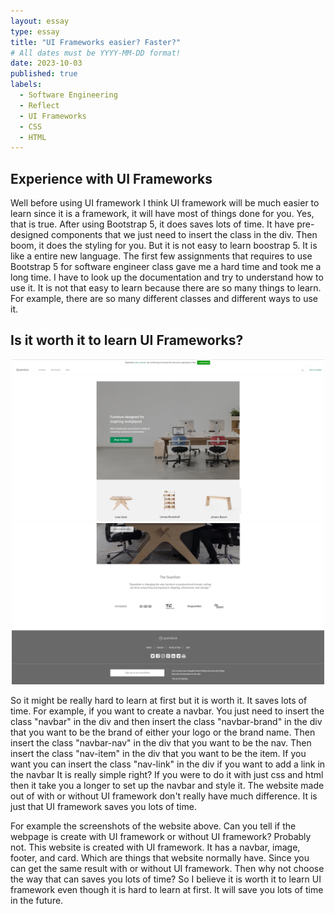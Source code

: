```yaml
---
layout: essay
type: essay
title: "UI Frameworks easier? Faster?"
# All dates must be YYYY-MM-DD format!
date: 2023-10-03
published: true
labels:
  - Software Engineering
  - Reflect
  - UI Frameworks
  - CSS
  - HTML
---
```


## Experience with UI Frameworks

Well before using UI framework I think UI framework will be much easier to learn since it is a framework, it will have most of things done for you. Yes, that is true. After using Bootstrap 5, it does saves lots of time. It have pre-designed components that we just need to insert the class in the div. Then boom, it does the styling for you. But it is not easy to learn boostrap 5. It is like a entire new language. The first few assignments that requires to use Bootstrap 5 for software engineer class gave me a hard time and took me a long time. I have to look up the documentation and try to understand how to use it. It is not that easy to learn because there are so many things to learn. For example, there are so many different classes and different ways to use it.

## Is it worth it to learn UI Frameworks?
<div align="center">
<img width="500px" src="../essays/image/img1.png">
<img width="500px" src="../essays/image/img.png">

</div>

So it might be really hard to learn at first but it is worth it. It saves lots of time. For example, if you want to create a navbar. You just need to insert the class "navbar" in the div and then insert the class "navbar-brand" in the div that you want to be the brand of either your logo or the brand name. Then insert the class "navbar-nav" in the div that you want to be the nav. Then insert the class "nav-item" in the div that you want to be the item. If you want you can insert the class "nav-link" in the div if you want to add a link in the navbar It is really simple right? If you were to do it with just css and html then it take you a longer to set up the navbar and style it. The website made out of with or without UI framework don't really have much difference. It is just that UI framework saves you lots of time.

For example the screenshots of the website above. Can you tell if the webpage is create with UI framework or without UI framework? Probably not. This website is created with UI framework. It has a navbar, image, footer, and card. Which are things that website normally have. Since you can get the same result with or without UI framework. Then why not choose the way that can saves you lots of time? So I believe it is worth it to learn UI framework even though it is hard to learn at first. It will save you lots of time in the future.



